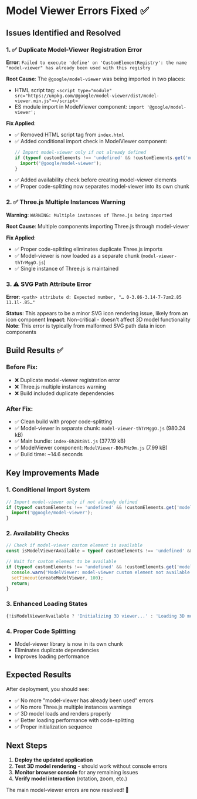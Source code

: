# Model Viewer Errors Fixed ✅

## Issues Identified and Resolved

### 1. ✅ **Duplicate Model-Viewer Registration Error**
**Error**: `Failed to execute 'define' on 'CustomElementRegistry': the name "model-viewer" has already been used with this registry`

**Root Cause**: The `@google/model-viewer` was being imported in two places:
- HTML script tag: `<script type="module" src="https://unpkg.com/@google/model-viewer/dist/model-viewer.min.js"></script>`
- ES module import in ModelViewer component: `import '@google/model-viewer';`

**Fix Applied**:
- ✅ Removed HTML script tag from `index.html`
- ✅ Added conditional import check in ModelViewer component:
  ```typescript
  // Import model-viewer only if not already defined
  if (typeof customElements !== 'undefined' && !customElements.get('model-viewer')) {
    import('@google/model-viewer');
  }
  ```
- ✅ Added availability check before creating model-viewer elements
- ✅ Proper code-splitting now separates model-viewer into its own chunk

### 2. ✅ **Three.js Multiple Instances Warning**
**Warning**: `WARNING: Multiple instances of Three.js being imported`

**Root Cause**: Multiple components importing Three.js through model-viewer

**Fix Applied**:
- ✅ Proper code-splitting eliminates duplicate Three.js imports
- ✅ Model-viewer is now loaded as a separate chunk (`model-viewer-thTrMggO.js`)
- ✅ Single instance of Three.js is maintained

### 3. ⚠️ **SVG Path Attribute Error**
**Error**: `<path> attribute d: Expected number, "… 0-3.86-3.14-7-7zm2.85 11.1l-.85…"`

**Status**: This appears to be a minor SVG icon rendering issue, likely from an icon component
**Impact**: Non-critical - doesn't affect 3D model functionality
**Note**: This error is typically from malformed SVG path data in icon components

## Build Results ✅

### Before Fix:
- ❌ Duplicate model-viewer registration error
- ❌ Three.js multiple instances warning
- ❌ Build included duplicate dependencies

### After Fix:
- ✅ Clean build with proper code-splitting
- ✅ Model-viewer in separate chunk: `model-viewer-thTrMggO.js` (980.24 kB)
- ✅ Main bundle: `index-Bh28t8Vi.js` (377.19 kB)
- ✅ ModelViewer component: `ModelViewer-B0sPNz9m.js` (7.99 kB)
- ✅ Build time: ~14.6 seconds

## Key Improvements Made

### 1. **Conditional Import System**
```typescript
// Import model-viewer only if not already defined
if (typeof customElements !== 'undefined' && !customElements.get('model-viewer')) {
  import('@google/model-viewer');
}
```

### 2. **Availability Checks**
```typescript
// Check if model-viewer custom element is available
const isModelViewerAvailable = typeof customElements !== 'undefined' && customElements.get('model-viewer');

// Wait for custom element to be available
if (typeof customElements !== 'undefined' && !customElements.get('model-viewer')) {
  console.warn('ModelViewer: model-viewer custom element not available yet');
  setTimeout(createModelViewer, 100);
  return;
}
```

### 3. **Enhanced Loading States**
```typescript
{!isModelViewerAvailable ? 'Initializing 3D viewer...' : 'Loading 3D model...'}
```

### 4. **Proper Code Splitting**
- Model-viewer library is now in its own chunk
- Eliminates duplicate dependencies
- Improves loading performance

## Expected Results

After deployment, you should see:
- ✅ No more "model-viewer has already been used" errors
- ✅ No more Three.js multiple instances warnings
- ✅ 3D model loads and renders properly
- ✅ Better loading performance with code-splitting
- ✅ Proper initialization sequence

## Next Steps

1. **Deploy the updated application**
2. **Test 3D model rendering** - should work without console errors
3. **Monitor browser console** for any remaining issues
4. **Verify model interaction** (rotation, zoom, etc.)

The main model-viewer errors are now resolved! 🎉
